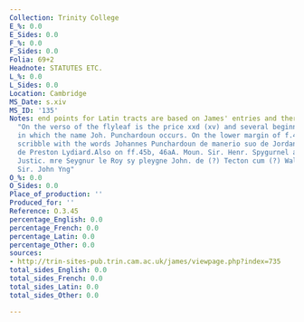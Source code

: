 ```yaml
---
Collection: Trinity College
E_%: 0.0
E_Sides: 0.0
F_%: 0.0
F_Sides: 0.0
Folia: 69+2
Headnote: STATUTES ETC.
L_%: 0.0
L_Sides: 0.0
Location: Cambridge
MS_Date: s.xiv
MS_ID: '135'
Notes: end points for Latin tracts are based on James' entries and therefore approximate;
  "On the verso of the flyleaf is the price xxd (xv) and several beginnings of deeds
  in which the name Joh. Punchardoun occurs. On the lower margin of f.4b is a similar
  scribble with the words Johannes Punchardoun de manerio suo de Jordanstoun et eciam(?)
  de Preston Lydiard.Also on ff.45b, 46aA. Moun. Sir. Henr. Spygurnel and a ces Compaygn.
  Justic. mre Seygnur le Roy sy pleygne John. de (?) Tecton cum (?) Walton.A Moun.
  Sir. John Yng"
O_%: 0.0
O_Sides: 0.0
Place_of_production: ''
Produced_for: ''
Reference: O.3.45
percentage_English: 0.0
percentage_French: 0.0
percentage_Latin: 0.0
percentage_Other: 0.0
sources:
- http://trin-sites-pub.trin.cam.ac.uk/james/viewpage.php?index=735
total_sides_English: 0.0
total_sides_French: 0.0
total_sides_Latin: 0.0
total_sides_Other: 0.0

---
```

